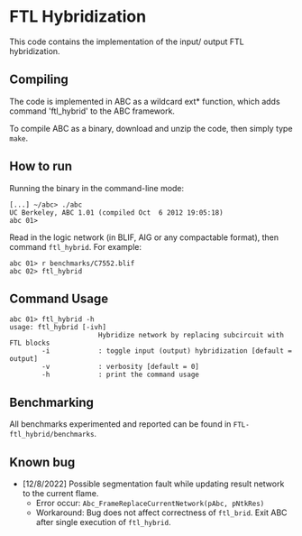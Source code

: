 # FTL Hybridization

This code contains the implementation of the input/ output FTL hybridization.

## Compiling

The code is implemented in ABC as a wildcard ext* function, which adds command 'ftl_hybrid' to the ABC framework.

To compile ABC as a binary, download and unzip the code, then simply type `make`.

## How to run

Running the binary in the command-line mode:
    
    [...] ~/abc> ./abc
    UC Berkeley, ABC 1.01 (compiled Oct  6 2012 19:05:18)
    abc 01>
    
Read in the logic network (in BLIF, AIG or any compactable format), then command `ftl_hybrid`. For example:

    abc 01> r benchmarks/C7552.blif
    abc 02> ftl_hybrid
    
## Command Usage

    abc 01> ftl_hybrid -h
    usage: ftl_hybrid [-ivh]
                          Hybridize network by replacing subcircuit with FTL blocks
            -i            : toggle input (output) hybridization [default = output]
            -v            : verbosity [default = 0]
            -h            : print the command usage

## Benchmarking

All benchmarks experimented and reported can be found in `FTL-ftl_hybrid/benchmarks`.

## Known bug

- [12/8/2022] Possible segmentation fault while updating result network to the current flame.
  - Error occur: `Abc_FrameReplaceCurrentNetwork(pAbc, pNtkRes)`
  - Workaround: Bug does not affect correctness of `ftl_brid`. Exit ABC after single execution of `ftl_hybrid`.  

